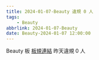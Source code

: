 ```yaml
---
title: 2024-01-07-Beauty 違規 0 人
tags:
    - Beauty
abbrlink: 2024-01-07-Beauty
date: Beauty-2024-01-07 12:00:00
---
```

Beauty 板 [板規連結](https://www.ptt.cc/bbs/Beauty/M.1630069980.A.84B.html)
昨天違規 0 人
